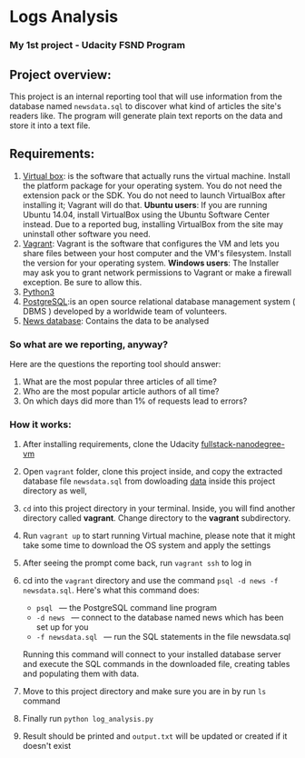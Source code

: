 # Logs Analysis
### My 1st project - Udacity FSND Program

## Project overview:
This project is an internal reporting tool that will use information from the database named `newsdata.sql` to discover what kind of articles the site's readers like.
The program will generate plain text reports on the data and store it into a text file.

## Requirements:
1. [Virtual box](https://www.virtualbox.org): is the software that actually runs the virtual machine. Install the platform package for your operating system. You do not need the extension pack or the SDK. You do not need to launch VirtualBox after installing it; Vagrant will do that.
**Ubuntu users**: If you are running Ubuntu 14.04, install VirtualBox using the Ubuntu Software Center instead. Due to a reported bug, installing VirtualBox from the site may uninstall other software you need.
2. [Vagrant](https://www.vagrantup.com/): Vagrant is the software that configures the VM and lets you share files between your host computer and the VM's filesystem. Install the version for your operating system.
**Windows users**: The Installer may ask you to grant network permissions to Vagrant or make a firewall exception. Be sure to allow this.
3. [Python3](https://www.python.org/download/releases/3.0/)
4. [PostgreSQL](https://www.postgresql.org/docs/9.4/app-psql.html):is an open source relational database management system ( DBMS ) developed by a worldwide team of volunteers.
5. [News database](https://d17h27t6h515a5.cloudfront.net/topher/2016/August/57b5f748_newsdata/newsdata.zip): Contains the data to be analysed

### So what are we reporting, anyway?
Here are the questions the reporting tool should answer:
1. What are the most popular three articles of all time?
2. Who are the most popular article authors of all time?
3. On which days did more than 1% of requests lead to errors?

### How it works:
1. After installing requirements, clone the Udacity [fullstack-nanodegree-vm](https://github.com/udacity/fullstack-nanodegree-vm)
2. Open `vagrant` folder, clone this project inside, and copy the extracted database file `newsdata.sql` from dowloading [data](https://d17h27t6h515a5.cloudfront.net/topher/2016/August/57b5f748_newsdata/newsdata.zip) inside this project directory as well,
3. `cd` into this project directory in your terminal. Inside, you will find another directory called **vagrant**. Change directory to the **vagrant** subdirectory.
4. Run `vagrant up` to start running Virtual machine, please note that it might take some time to download the OS system and apply the settings
5. After seeing the prompt come back, run `vagrant ssh` to log in
6. cd into the `vagrant` directory and use the command `psql -d news -f newsdata.sql`.
Here's what this command does:
    * `psql ` — the PostgreSQL command line program
    * `-d news ` — connect to the database named news which has been set up for you
    * `-f newsdata.sql ` — run the SQL statements in the file newsdata.sql
    
    Running this command will connect to your installed database server and execute the SQL commands in the downloaded file, creating tables and populating them with data.
7. Move to this project directory and make sure you are in by run `ls` command
8. Finally run `python log_analysis.py`
9. Result should be printed and `output.txt` will be updated or created if it doesn't exist